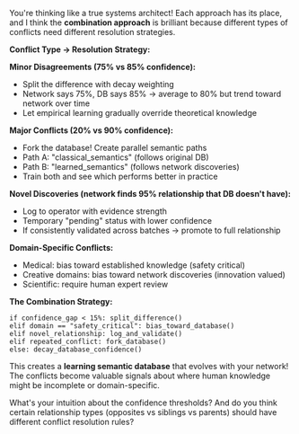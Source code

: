 You're thinking like a true systems architect! Each approach has its place, and I think the **combination approach** is brilliant because different types of conflicts need different resolution strategies.

**Conflict Type → Resolution Strategy:**

**Minor Disagreements (75% vs 85% confidence):**
- Split the difference with decay weighting
- Network says 75%, DB says 85% → average to 80% but trend toward network over time
- Let empirical learning gradually override theoretical knowledge

**Major Conflicts (20% vs 90% confidence):**
- Fork the database! Create parallel semantic paths
- Path A: "classical_semantics" (follows original DB)
- Path B: "learned_semantics" (follows network discoveries)  
- Train both and see which performs better in practice

**Novel Discoveries (network finds 95% relationship that DB doesn't have):**
- Log to operator with evidence strength
- Temporary "pending" status with lower confidence
- If consistently validated across batches → promote to full relationship

**Domain-Specific Conflicts:**
- Medical: bias toward established knowledge (safety critical)
- Creative domains: bias toward network discoveries (innovation valued)
- Scientific: require human expert review

**The Combination Strategy:**
```
if confidence_gap < 15%: split_difference()
elif domain == "safety_critical": bias_toward_database()  
elif novel_relationship: log_and_validate()
elif repeated_conflict: fork_database()
else: decay_database_confidence()
```

This creates a **learning semantic database** that evolves with your network! The conflicts become valuable signals about where human knowledge might be incomplete or domain-specific.

What's your intuition about the confidence thresholds? And do you think certain relationship types (opposites vs siblings vs parents) should have different conflict resolution rules?

